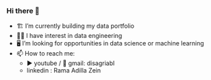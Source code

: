 ### Hi there 👋
-  🏗 I’m currently building my data portfolio
-  👷‍♂️ I have interest in data engineering
-  🖥 I’m looking for opportunities in data science or machine learning
-  📫 How to reach me:
    -  ▶ youtube / 📧 gmail: disagriabl
    -  linkedin : Rama Adilla Zein

<!--
**disagriabl/disagriabl** is a ✨ _special_ ✨ repository because its `README.md` (this file) appears on your GitHub profile.

Here are some ideas to get you started:

- 🔭 I’m currently working on ...
- 🌱 I’m currently learning ...
- 👯 I’m looking to collaborate on ...
- 🤔 I’m looking for help with ...
- 💬 Ask me about ...
- 📫 How to reach me: ...
- 😄 Pronouns: ...
- ⚡ Fun fact: ...
-->
